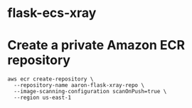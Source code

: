 # flask-ecs-xray

# Create a private Amazon ECR repository
```
aws ecr create-repository \
  --repository-name aaron-flask-xray-repo \
  --image-scanning-configuration scanOnPush=true \
  --region us-east-1
```

